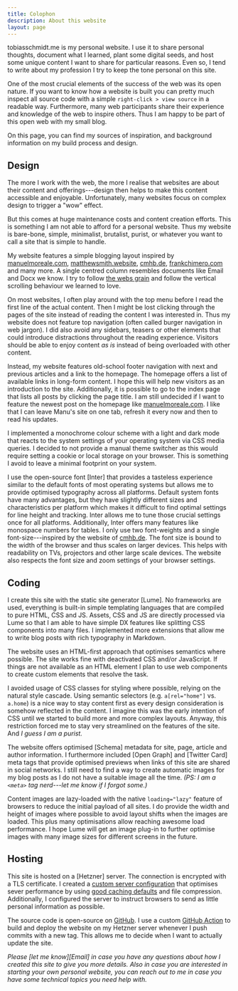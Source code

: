 ```yaml
---
title: Colophon
description: About this website
layout: page
---
```


tobiasschmidt.me is my personal website. I use it to share personal thoughts, document what I learned, plant some digital seeds, and host some unique content I want to share for particular reasons. Even so, I tend to write about my profession I try to keep the tone personal on this site.

One of the most crucial elements of the success of the web was its open nature. If you want to know how a website is built you can pretty much inspect all source code with a simple `right-click > view source` in a readable way. Furthermore, many web participants share their experience and knowledge of the web to inspire others. Thus I am happy to be part of this open web with my small blog.

On this page, you can find my sources of inspiration, and background information on my build process and design.

## Design

The more I work with the web, the more I realise that websites are about their content and offerings---design then helps to make this content accessible and enjoyable. Unfortunately, many websites focus on complex design to trigger a "wow" effect.

But this comes at huge maintenance costs and content creation efforts. This is something I am not able to afford for a personal website. Thus my website is bare-bone, simple, minimalist, brutalist, purist, or whatever you want to call a site that is simple to handle.

My website features a simple blogging layout inspired by [manuelmoreale.com](https://manuelmoreale.com/), [matthewsmith.website](https://matthewsmith.website/), [cmhb.de](https://cmhb.de/), [frankchimero.com](https://frankchimero.com/) and many more. A single centred column resembles documents like Email and Docx we know. I try to follow [the webs grain](https://frankchimero.com/blog/2015/the-webs-grain/) and follow the vertical scrolling behaviour we learned to love.

On most websites, I often play around with the top menu before I read the first line of the actual content. Then I might be lost clicking through the pages of the site instead of reading the content I was interested in. Thus my website does not feature top navigation (often called burger navigation in web jargon). I did also avoid any sidebars, teasers or other elements that could introduce distractions throughout the reading experience. Visitors should be able to enjoy content _as is_ instead of being overloaded with other content.

Instead, my website features old-school footer navigation with next and previous articles and a link to the homepage. The homepage offers a list of available links in long-form content. I hope this will help new visitors as an introduction to the site. Additionally, it is possible to go to the index page that lists all posts by clicking the page title. I am still undecided if I want to feature the newest post on the homepage like [manuelmoreale.com](https://manuelmoreale.com/). I like that I can leave Manu's site on one tab, refresh it every now and then to read his updates.

I implemented a monochrome colour scheme with a light and dark mode that reacts to the system settings of your operating system via CSS media queries. I decided to not provide a manual theme switcher as this would require setting a cookie or local storage on your browser. This is something I avoid to leave a minimal footprint on your system.

I use the open-source font [Inter] that provides a tasteless experience similar to the default fonts of most operating systems but allows me to provide optimised typography across all platforms. Default system fonts have many advantages, but they have slightly different sizes and characteristics per platform which makes it difficult to find optimal settings for line height and tracking. Inter allows me to tune those crucial settings once for all platforms. Additionally, Inter offers many features like monospace numbers for tables. I only use two font-weights and a single font-size---inspired by the website of [cmhb.de](https://cmhb.de/). The font size is bound to the width of the browser and thus scales on larger devices. This helps with readability on TVs, projectors and other large scale devices. The website also respects the font size and zoom settings of your browser settings.

## Coding

I create this site with the static site generator [Lume]. No frameworks are used, everything is built-in simple templating languages that are compiled to pure HTML, CSS and JS. Assets, CSS and JS are directly processed via Lume so that I am able to have simple DX features like splitting CSS components into many files. I implemented more extensions that allow me to write blog posts with rich typography in Markdown.

The website uses an HTML-first approach that optimises semantics where possible. The site works fine with deactivated CSS and/or JavaScript. If things are not available as an HTML element I plan to use web components to create custom elements that resolve the task.

I avoided usage of CSS classes for styling where possible, relying on the natural style cascade. Using semantic selectors (e.g. `a[rel="home"]` vs. `a.home`) is a nice way to stay content first as every design consideration is somehow reflected in the content. I imagine this was the early intention of CSS until we started to build more and more complex layouts. Anyway, this restriction forced me to stay very streamlined on the features of the site. And _I guess I am a purist._

The website offers optimised [Schema] metadata for site, page, article and author information. I furthermore included [Open Graph] and [Twitter Card] meta tags that provide optimised previews when links of this site are shared in social networks. I still need to find a way to create automatic images for my blog posts as I do not have a suitable image all the time. _(PS: I am a `<meta>` tag nerd---let me know if I forgot some.)_

Content images are lazy-loaded with the native `loading="lazy"` feature of browsers to reduce the initial payload of all sites. I do provide the width and height of images where possible to avoid layout shifts when the images are loaded. This plus many optimisations allow reaching awesome load performance. I hope Lume will get an image plug-in to further optimise images with many image sizes for different screens in the future.

## Hosting

This site is hosted on a [Hetzner] server. The connection is encrypted with a TLS certificate. I created a [custom server configuration](/server/) that optimises sever performance by using [good caching defaults](https://web.dev/love-your-cache/) and file compression. Additionally, I configured the server to instruct browsers to send as little personal information as possible.

The source code is open-source on [GitHub](https://github.com/tobiasschmidt89/tobiasschmidt.me). I use a custom [GitHub Action](https://github.com/tobiasschmidt89/tobiasschmidt.me/blob/main/.github/workflows/deploy-site.yml) to build and deploy the website on my Hetzner server whenever I push commits with a new tag. This allows me to decide when I want to actually update the site.

_Please [let me know][Email] in case you have any questions about how I created this site to give you more details. Also in case you are interested in starting your own personal website, you can reach out to me in case you have some technical topics you need help with._